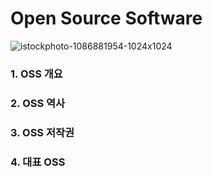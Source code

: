 # Open Source Software 
![istockphoto-1086881954-1024x1024](https://user-images.githubusercontent.com/114238252/193720470-1215a040-5ead-4258-bd15-3105a42027bc.jpg)

### 1. OSS 개요

### 2. OSS 역사

### 3. OSS 저작권

### 4. 대표 OSS
